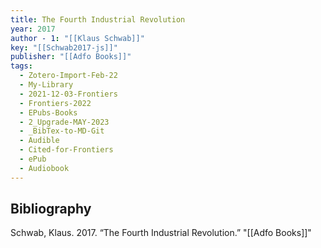 ```yaml
---
title: The Fourth Industrial Revolution
year: 2017
author - 1: "[[Klaus Schwab]]"
key: "[[Schwab2017-js]]"
publisher: "[[Adfo Books]]"
tags:
  - Zotero-Import-Feb-22
  - My-Library
  - 2021-12-03-Frontiers
  - Frontiers-2022
  - EPubs-Books
  - 2_Upgrade-MAY-2023
  - _BibTex-to-MD-Git
  - Audible
  - Cited-for-Frontiers
  - ePub
  - Audiobook
---
```


## Bibliography
Schwab, Klaus. 2017. “The Fourth Industrial Revolution.” "[[Adfo Books]]"